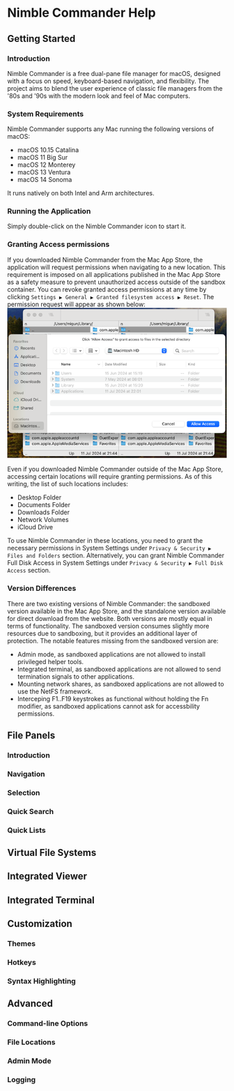 # Nimble Commander Help

## Getting Started

### Introduction

Nimble Commander is a free dual-pane file manager for macOS, designed with a focus on speed, keyboard-based navigation, and flexibility. The project aims to blend the user experience of classic file managers from the '80s and '90s with the modern look and feel of Mac computers.

### System Requirements

Nimble Commander supports any Mac running the following versions of macOS:
- macOS 10.15 Catalina
- macOS 11 Big Sur
- macOS 12 Monterey
- macOS 13 Ventura
- macOS 14 Sonoma
 
It runs natively on both Intel and Arm architectures.

### Running the Application

Simply double-click on the Nimble Commander icon to start it.

### Granting Access permissions

If you downloaded Nimble Commander from the Mac App Store, the application will request permissions when navigating to a new location. This requirement is imposed on all applications published in the Mac App Store as a safety measure to prevent unauthorized access outside of the sandbox container. You can revoke granted access permissions at any time by clicking `Settings ▶ General ▶ Granted filesystem access ▶ Reset`. The permission request will appear as shown below:
![sandbox permissions](Help-sandbox-perm.png)

Even if you downloaded Nimble Commander outside of the Mac App Store, accessing certain locations will require granting permissions. As of this writing, the list of such locations includes:
- Desktop Folder
- Documents Folder
- Downloads Folder
- Network Volumes
- iCloud Drive

To use Nimble Commander in these locations, you need to grant the necessary permissions in System Settings under `Privacy & Security ▶ Files and Folders` section. Alternatively, you can grant Nimble Commander Full Disk Access in System Settings under `Privacy & Security ▶ Full Disk Access` section.

### Version Differences

There are two existing versions of Nimble Commander: the sandboxed version available in the Mac App Store, and the standalone version available for direct download from the website. Both versions are mostly equal in terms of functionality. The sandboxed version consumes slightly more resources due to sandboxing, but it provides an additional layer of protection. The notable features missing from the sandboxed version are:
- Admin mode, as sandboxed applications are not allowed to install privileged helper tools.
- Integrated terminal, as sandboxed applications are not allowed to send termination signals to other applications.
- Mounting network shares, as sandboxed applications are not allowed to use the NetFS framework.
- Interceping F1..F19 keystrokes as functional without holding the Fn modifier, as sandboxed applications cannot ask for accessbility permissions.

## File Panels

### Introduction

### Navigation

### Selection

### Quick Search

### Quick Lists

## Virtual File Systems

## Integrated Viewer

## Integrated Terminal

## Customization

### Themes

### Hotkeys

### Syntax Highlighting

## Advanced

### Command-line Options

### File Locations

### Admin Mode

### Logging